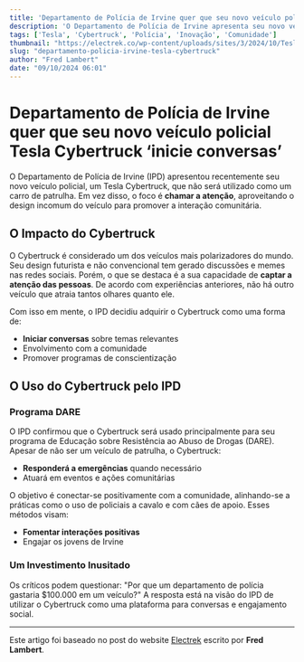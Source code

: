 ```yaml
---
title: 'Departamento de Polícia de Irvine quer que seu novo veículo policial Tesla Cybertruck ‘inicie conversas’'
description: 'O Departamento de Polícia de Irvine apresenta seu novo veículo policial Tesla Cybertruck. Descubra como ele será utilizado para interagir com a comunidade.'
tags: ['Tesla', 'Cybertruck', 'Polícia', 'Inovação', 'Comunidade']
thumbnail: "https://electrek.co/wp-content/uploads/sites/3/2024/10/Tesla-Cybertruck-police-vehicle-irvine.jpg?quality=82&strip=all&w=1047"
slug: "departamento-policia-irvine-tesla-cybertruck"
author: "Fred Lambert"
date: "09/10/2024 06:01"
---
```


# Departamento de Polícia de Irvine quer que seu novo veículo policial Tesla Cybertruck ‘inicie conversas’

O Departamento de Polícia de Irvine (IPD) apresentou recentemente seu novo veículo policial, um Tesla Cybertruck, que não será utilizado como um carro de patrulha. Em vez disso, o foco é **chamar a atenção**, aproveitando o design incomum do veículo para promover a interação comunitária.

## O Impacto do Cybertruck

O Cybertruck é considerado um dos veículos mais polarizadores do mundo. Seu design futurista e não convencional tem gerado discussões e memes nas redes sociais. Porém, o que se destaca é a sua capacidade de **captar a atenção das pessoas**. De acordo com experiências anteriores, não há outro veículo que atraia tantos olhares quanto ele.

Com isso em mente, o IPD decidiu adquirir o Cybertruck como uma forma de:

- **Iniciar conversas** sobre temas relevantes
- Envolvimento com a comunidade
- Promover programas de conscientização

## O Uso do Cybertruck pelo IPD

### Programa DARE

O IPD confirmou que o Cybertruck será usado principalmente para seu programa de Educação sobre Resistência ao Abuso de Drogas (DARE). Apesar de não ser um veículo de patrulha, o Cybertruck:

- **Responderá a emergências** quando necessário
- Atuará em eventos e ações comunitárias 

O objetivo é conectar-se positivamente com a comunidade, alinhando-se a práticas como o uso de policiais a cavalo e com cães de apoio. Esses métodos visam:

- **Fomentar interações positivas**
- Engajar os jovens de Irvine

### Um Investimento Inusitado

Os críticos podem questionar: "Por que um departamento de polícia gastaria $100.000 em um veículo?" A resposta está na visão do IPD de utilizar o Cybertruck como uma plataforma para conversas e engajamento social.

---  
Este artigo foi baseado no post do website [Electrek](https://electrek.co/2024/10/08/irvine-pd-wants-its-new-tesla-cybertruck-police-vehicle-to-start-conversations/) escrito por **Fred Lambert**.